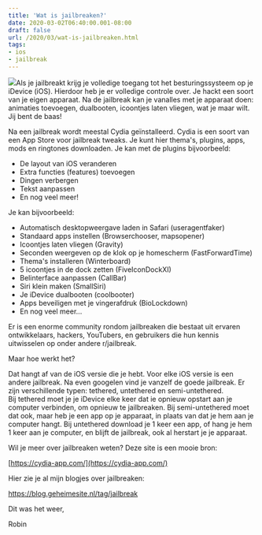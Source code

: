 ```yaml
---
title: 'Wat is jailbreaken?'
date: 2020-03-02T06:40:00.001-08:00
draft: false
url: /2020/03/wat-is-jailbreaken.html
tags: 
- ios
- jailbreak
---
```


[![](https://upload.wikimedia.org/wikipedia/commons/8/8b/Cydia_logo.png)](https://upload.wikimedia.org/wikipedia/commons/8/8b/Cydia_logo.png)Als je jailbreakt krijg je volledige toegang tot het besturingssysteem op je iDevice (iOS). Hierdoor heb je er volledige controle over. Je hackt een soort van je eigen apparaat. Na de jailbreak kan je vanalles met je apparaat doen: animaties toevoegen, dualbooten, icoontjes laten vliegen, wat je maar wilt. Jij bent de baas!  
  
Na een jailbreak wordt meestal Cydia geïnstalleerd. Cydia is een soort van een App Store voor jailbreak tweaks. Je kunt hier thema's, plugins, apps, mods en ringtones downloaden. Je kan met de plugins bijvoorbeeld:  
  

*   De layout van iOS veranderen
*   Extra functies (features) toevoegen
*   Dingen verbergen
*   Tekst aanpassen
*   En nog veel meer!

Je kan bijvoorbeeld:

*   Automatisch desktopweergave laden in Safari (useragentfaker)
*   Standaard apps instellen (Browserchooser, mapsopener)
*   Icoontjes laten vliegen (Gravity)
*   Seconden weergeven op de klok op je homescherm (FastForwardTime)
*   Thema's installeren (Winterboard)
*   5 icoontjes in de dock zetten (FiveIconDockXI)
*   Belinterface aanpassen (CallBar)
*   Siri klein maken (SmallSiri)
*   Je iDevice dualbooten (coolbooter)
*   Apps beveiligen met je vingerafdruk (BioLockdown)
*   En nog veel meer...

Er is een enorme community rondom jailbreaken die bestaat uit ervaren ontwikkelaars, hackers, YouTubers, en gebruikers die hun kennis uitwisselen op onder andere r/jailbreak.

Maar hoe werkt het?

Dat hangt af van de iOS versie die je hebt. Voor elke iOS versie is een andere jailbreak. Na even googelen vind je vanzelf de goede jailbreak. Er zijn verschillende typen: tethered, untethered en semi-untethered. Bij tethered moet je je iDevice elke keer dat ie opnieuw opstart aan je computer verbinden, om opnieuw te jailbreaken. Bij semi-untethered moet dat ook, maar heb je een app op je apparaat, in plaats van dat je hem aan je computer hangt. Bij untethered download je 1 keer een app, of hang je hem 1 keer aan je computer, en blijft de jailbreak, ook al herstart je je apparaat.

Wil je meer over jailbreaken weten? Deze site is een mooie bron:

[https://cydia-app.com/](https://cydia-app.com/)

Hier zie je al mijn blogjes over jailbreaken:

<https://blog.geheimesite.nl/tag/jailbreak>


Dit was het weer,

Robin